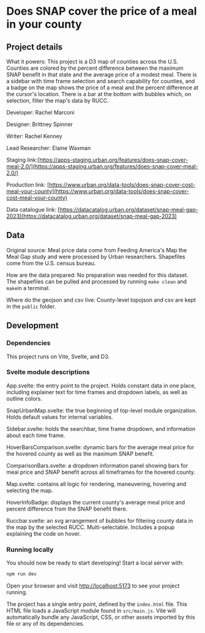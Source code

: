 # Does SNAP cover the price of a meal in your county

## Project details
What it powers: This project is a D3 map of counties across the U.S. Counties are colored by the percent difference between the maximum SNAP benefit in that state and the average price of a modest meal. There is a sidebar with time frame selection and search capability for counties, and a badge on the map shows the price of a meal and the percent difference at the cursor's location. There is a bar at the bottom with bubbles  which, on selection, filter the map's data by RUCC.

Developer: Rachel Marconi

Designer: Brittney Spinner

Writer: Rachel Kenney

Lead Researcher: Elaine Waxman

Staging link:[https://apps-staging.urban.org/features/does-snap-cover-meal-2.0/](https://apps-staging.urban.org/features/does-snap-cover-meal-2.0/)

Production link: [https://www.urban.org/data-tools/does-snap-cover-cost-meal-your-county](https://www.urban.org/data-tools/does-snap-cover-cost-meal-your-county)

Data catalogue link: [https://datacatalog.urban.org/dataset/snap-meal-gap-2023](https://datacatalog.urban.org/dataset/snap-meal-gap-2023)


## Data
Original source: Meal price data come from Feeding America's Map the Meal Gap study and were processed by Urban researchers. Shapefiles come from the U.S. census bureau.

How are the data prepared: No preparation was needed for this dataset. The shapefiles can be pulled and processed by running ```make clean``` and ```make```in a terminal.

Where do the geojson and csv live: County-level topojson and csv are kept in the ```public``` folder.


## Development

### Dependencies
This project runs on Vite, Svelte, and D3.

### Svelte module descriptions
App.svelte: the entry point to the project. Holds constant data in one place, including explainer text for time frames and dropdown labels, as well as outline colors.

SnapUrbanMap.svelte: the true beginning of top-level module organization. Holds default values for internal variables.

Sidebar.svelte: holds the searchbar, time frame dropdown, and information about each time frame. 

HoverBarsComparison.svelte: dynamic bars for the average meal price for the hovered county as well as the maximum SNAP benefit. 

ComparisonBars.svelte: a dropdown information panel showing bars for meal price and SNAP benefit across all timeframes for the hovered county. 

Map.svelte: contains all logic for rendering, maneuvering, hovering and selecting the map. 

HoverInfoBadge: displays the current county's average meal price and percent difference from the SNAP benefit there. 

Ruccbar.svelte: an svg arrangement of bubbles for filtering county data in the map by the selected RUCC. Multi-selectable. Includes a popup explaining the code on hover.


### Running locally

You should now be ready to start developing! Start a local server with:

```bash
npm run dev
```

Open your browser and visit [http://localhost:5173](http://localhost:5173) to see your project running.

The project has a single entry point, defined by the `index.html` file. This HTML file loads a JavaScript module found in `src/main.js`. Vite will automatically bundle any JavaScript, CSS, or other assets imported by this file or any of its dependencies.
